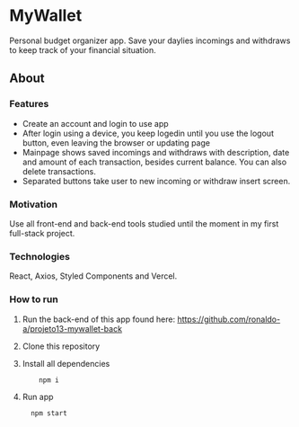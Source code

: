 # MyWallet
Personal budget organizer app. Save your daylies incomings and withdraws to keep track of your financial situation.

## About

<h3>Features</h3>

 * Create an account and login to use app
 * After login using a device, you keep logedin until you use the logout button, even leaving the browser or updating page
 * Mainpage shows saved incomings and withdraws with description, date and amount of each transaction, besides current balance. You can also delete transactions.  
 * Separated buttons take user to new incoming or withdraw insert screen. 
 
 <h3>Motivation</h3>
 
 Use all front-end and back-end tools studied until the moment in my first full-stack project.
 
 <h3>Technologies</h3>
 
 React, Axios, Styled Components and Vercel. 

<h3>How to run</h3>
  
  1. Run the back-end of this app found here: https://github.com/ronaldo-a/projeto13-mywallet-back

  2. Clone this repository
  3. Install all dependencies
  
       ```bash
           npm i
        ```
      
  3. Run app
  
      ```bash
        npm start
      ```
